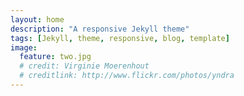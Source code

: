 ```yaml
---
layout: home
description: "A responsive Jekyll theme"
tags: [Jekyll, theme, responsive, blog, template]
image:
  feature: two.jpg
  # credit: Virginie Moerenhout
  # creditlink: http://www.flickr.com/photos/yndra
---
```

